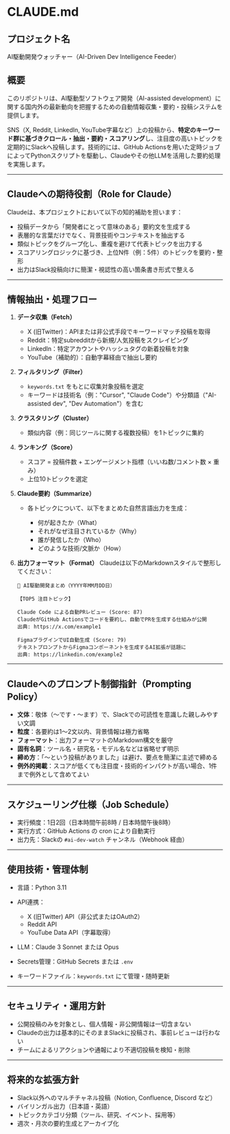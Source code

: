 # CLAUDE.md

## プロジェクト名

AI駆動開発ウォッチャー（AI-Driven Dev Intelligence Feeder）

## 概要

このリポジトリは、AI駆動型ソフトウェア開発（AI-assisted development）に関する国内外の最新動向を把握するための自動情報収集・要約・投稿システムを提供します。

SNS（X, Reddit, LinkedIn, YouTube字幕など）上の投稿から、**特定のキーワード群に基づきクロール・抽出・要約・スコアリング**し、注目度の高いトピックを定期的にSlackへ投稿します。技術的には、GitHub Actionsを用いた定時ジョブによってPythonスクリプトを駆動し、Claudeやその他LLMを活用した要約処理を実施します。

---

## Claudeへの期待役割（Role for Claude）

Claudeは、本プロジェクトにおいて以下の知的補助を担います：

* 投稿データから「開発者にとって意味のある」要約文を生成する
* 表層的な言葉だけでなく、背景技術やコンテキストを抽出する
* 類似トピックをグループ化し、重複を避けて代表トピックを出力する
* スコアリングロジックに基づき、上位N件（例：5件）のトピックを要約・整形
* 出力はSlack投稿向けに簡潔・視認性の高い箇条書き形式で整える

---

## 情報抽出・処理フロー

1. **データ収集（Fetch）**

   * X (旧Twitter)：APIまたは非公式手段でキーワードマッチ投稿を取得
   * Reddit：特定subredditから新規/人気投稿をスクレイピング
   * LinkedIn：特定アカウントやハッシュタグの新着投稿を対象
   * YouTube（補助的）：自動字幕経由で抽出し要約

2. **フィルタリング（Filter）**

   * `keywords.txt` をもとに収集対象投稿を選定
   * キーワードは技術名（例："Cursor", "Claude Code"）や分類語（"AI-assisted dev", "Dev Automation"）を含む

3. **クラスタリング（Cluster）**

   * 類似内容（例：同じツールに関する複数投稿）を1トピックに集約

4. **ランキング（Score）**

   * スコア = 投稿件数 + エンゲージメント指標（いいね数/コメント数 × 重み）
   * 上位10トピックを選定

5. **Claude要約（Summarize）**

   * 各トピックについて、以下をまとめた自然言語出力を生成：

     * 何が起きたか（What）
     * それがなぜ注目されているか（Why）
     * 誰が発信したか（Who）
     * どのような技術/文脈か（How）

6. **出力フォーマット（Format）**
   Claudeは以下のMarkdownスタイルで整形してください：

   ```text
   🧠 AI駆動開発まとめ（YYYY年MM月DD日）

   【TOP5 注目トピック】

   Claude Code による自動PRレビュー (Score: 87)
   ClaudeがGitHub Actionsでコードを要約し、自動でPRを生成する仕組みが公開
   出典: https://x.com/example1

   FigmaプラグインでUI自動生成 (Score: 79)
   テキストプロンプトからFigmaコンポーネントを生成するAI拡張が話題に
   出典: https://linkedin.com/example2
   ```

---

## Claudeへのプロンプト制御指針（Prompting Policy）

* **文体**：敬体（〜です・〜ます）で、Slackでの可読性を意識した親しみやすい文調
* **粒度**：各要約は1〜2文以内、背景情報は極力省略
* **フォーマット**：出力フォーマットのMarkdown構文を厳守
* **固有名詞**：ツール名・研究名・モデル名などは省略せず明示
* **締め方**：「〜という投稿がありました」は避け、要点を簡潔に主述で締める
* **例外的掲載**：スコアが低くても注目度・技術的インパクトが高い場合、1件まで例外として含めてよい

---

## スケジューリング仕様（Job Schedule）

* 実行頻度：1日2回（日本時間午前8時 / 日本時間午後8時）
* 実行方式：GitHub Actions の cron により自動実行
* 出力先：Slackの `#ai-dev-watch` チャンネル（Webhook 経由）

---

## 使用技術・管理体制

* 言語：Python 3.11
* API連携：

  * X (旧Twitter) API（非公式またはOAuth2）
  * Reddit API
  * YouTube Data API（字幕取得）
* LLM：Claude 3 Sonnet または Opus
* Secrets管理：GitHub Secrets または `.env`
* キーワードファイル：`keywords.txt` にて管理・随時更新

---

## セキュリティ・運用方針

* 公開投稿のみを対象とし、個人情報・非公開情報は一切含まない
* Claudeの出力は基本的にそのままSlackに投稿され、事前レビューは行わない
* チームによるリアクションや通報により不適切投稿を検知・削除

---

## 将来的な拡張方針

* Slack以外へのマルチチャネル投稿（Notion, Confluence, Discord など）
* バイリンガル出力（日本語・英語）
* トピックカテゴリ分類（ツール、研究、イベント、採用等）
* 週次・月次の要約生成とアーカイブ化
